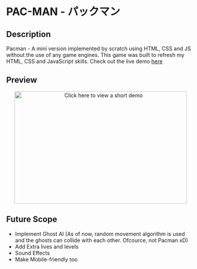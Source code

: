 # PAC-MAN - パックマン

## Description

Pacman - A mini version implemented by scratch using HTML, CSS and JS without the use of any game engines.
This game was built to refresh my HTML, CSS and JavaScript skills. Check out the live demo [here](https://pacman-by-rohithmsr.netlify.app/)

## Preview

<p align="center">
  <img width="460" height="300" src="https://drive.google.com/uc?export=view&id=1h-bnD10sZWPosMItSnvwAITE91tOKD0-" alt="Click here to view a short demo" >
</p>

## Future Scope

- Implement Ghost AI (As of now, random movement algorithm is used and the ghosts can collide with each other. Ofcource, not Pacman xD)
- Add Extra lives and levels
- Sound Effects
- Make Mobile-friendly too

